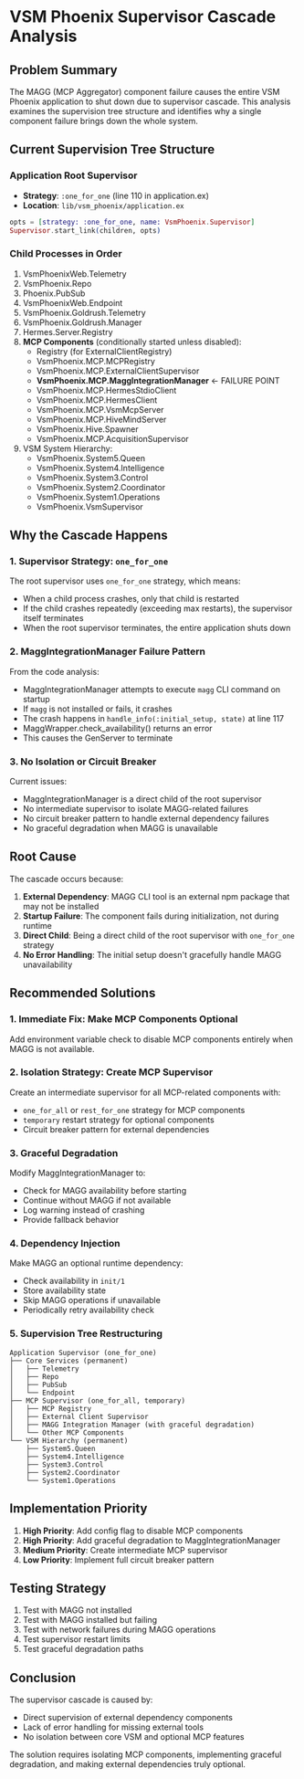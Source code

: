 # VSM Phoenix Supervisor Cascade Analysis

## Problem Summary

The MAGG (MCP Aggregator) component failure causes the entire VSM Phoenix application to shut down due to supervisor cascade. This analysis examines the supervision tree structure and identifies why a single component failure brings down the whole system.

## Current Supervision Tree Structure

### Application Root Supervisor
- **Strategy**: `:one_for_one` (line 110 in application.ex)
- **Location**: `lib/vsm_phoenix/application.ex`

```elixir
opts = [strategy: :one_for_one, name: VsmPhoenix.Supervisor]
Supervisor.start_link(children, opts)
```

### Child Processes in Order
1. VsmPhoenixWeb.Telemetry
2. VsmPhoenix.Repo
3. Phoenix.PubSub
4. VsmPhoenixWeb.Endpoint
5. VsmPhoenix.Goldrush.Telemetry
6. VsmPhoenix.Goldrush.Manager
7. Hermes.Server.Registry
8. **MCP Components** (conditionally started unless disabled):
   - Registry (for ExternalClientRegistry)
   - VsmPhoenix.MCP.MCPRegistry
   - VsmPhoenix.MCP.ExternalClientSupervisor
   - **VsmPhoenix.MCP.MaggIntegrationManager** ← FAILURE POINT
   - VsmPhoenix.MCP.HermesStdioClient
   - VsmPhoenix.MCP.HermesClient
   - VsmPhoenix.MCP.VsmMcpServer
   - VsmPhoenix.MCP.HiveMindServer
   - VsmPhoenix.Hive.Spawner
   - VsmPhoenix.MCP.AcquisitionSupervisor
9. VSM System Hierarchy:
   - VsmPhoenix.System5.Queen
   - VsmPhoenix.System4.Intelligence
   - VsmPhoenix.System3.Control
   - VsmPhoenix.System2.Coordinator
   - VsmPhoenix.System1.Operations
   - VsmPhoenix.VsmSupervisor

## Why the Cascade Happens

### 1. Supervisor Strategy: `one_for_one`
The root supervisor uses `one_for_one` strategy, which means:
- When a child process crashes, only that child is restarted
- If the child crashes repeatedly (exceeding max restarts), the supervisor itself terminates
- When the root supervisor terminates, the entire application shuts down

### 2. MaggIntegrationManager Failure Pattern
From the code analysis:
- MaggIntegrationManager attempts to execute `magg` CLI command on startup
- If `magg` is not installed or fails, it crashes
- The crash happens in `handle_info(:initial_setup, state)` at line 117
- MaggWrapper.check_availability() returns an error
- This causes the GenServer to terminate

### 3. No Isolation or Circuit Breaker
Current issues:
- MaggIntegrationManager is a direct child of the root supervisor
- No intermediate supervisor to isolate MAGG-related failures
- No circuit breaker pattern to handle external dependency failures
- No graceful degradation when MAGG is unavailable

## Root Cause

The cascade occurs because:
1. **External Dependency**: MAGG CLI tool is an external npm package that may not be installed
2. **Startup Failure**: The component fails during initialization, not during runtime
3. **Direct Child**: Being a direct child of the root supervisor with `one_for_one` strategy
4. **No Error Handling**: The initial setup doesn't gracefully handle MAGG unavailability

## Recommended Solutions

### 1. Immediate Fix: Make MCP Components Optional
Add environment variable check to disable MCP components entirely when MAGG is not available.

### 2. Isolation Strategy: Create MCP Supervisor
Create an intermediate supervisor for all MCP-related components with:
- `one_for_all` or `rest_for_one` strategy for MCP components
- `temporary` restart strategy for optional components
- Circuit breaker pattern for external dependencies

### 3. Graceful Degradation
Modify MaggIntegrationManager to:
- Check for MAGG availability before starting
- Continue without MAGG if not available
- Log warning instead of crashing
- Provide fallback behavior

### 4. Dependency Injection
Make MAGG an optional runtime dependency:
- Check availability in `init/1`
- Store availability state
- Skip MAGG operations if unavailable
- Periodically retry availability check

### 5. Supervision Tree Restructuring
```
Application Supervisor (one_for_one)
├── Core Services (permanent)
│   ├── Telemetry
│   ├── Repo
│   ├── PubSub
│   └── Endpoint
├── MCP Supervisor (one_for_all, temporary)
│   ├── MCP Registry
│   ├── External Client Supervisor
│   ├── MAGG Integration Manager (with graceful degradation)
│   └── Other MCP Components
└── VSM Hierarchy (permanent)
    ├── System5.Queen
    ├── System4.Intelligence
    ├── System3.Control
    ├── System2.Coordinator
    └── System1.Operations
```

## Implementation Priority

1. **High Priority**: Add config flag to disable MCP components
2. **High Priority**: Add graceful degradation to MaggIntegrationManager
3. **Medium Priority**: Create intermediate MCP supervisor
4. **Low Priority**: Implement full circuit breaker pattern

## Testing Strategy

1. Test with MAGG not installed
2. Test with MAGG installed but failing
3. Test with network failures during MAGG operations
4. Test supervisor restart limits
5. Test graceful degradation paths

## Conclusion

The supervisor cascade is caused by:
- Direct supervision of external dependency components
- Lack of error handling for missing external tools
- No isolation between core VSM and optional MCP features

The solution requires isolating MCP components, implementing graceful degradation, and making external dependencies truly optional.